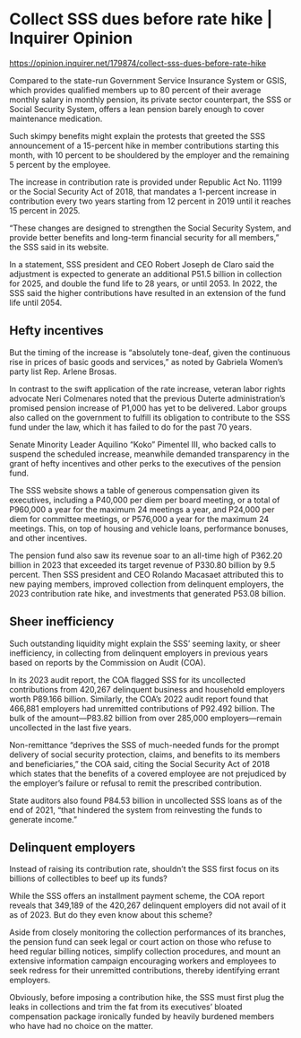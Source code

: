 # Collect SSS dues before rate hike | Inquirer Opinion

https://opinion.inquirer.net/179874/collect-sss-dues-before-rate-hike



Compared to the state-run Government Service Insurance System or GSIS, which provides qualified members up to 80 percent of their average monthly salary in monthly pension, its private sector counterpart, the SSS or Social Security System, offers a lean pension barely enough to cover maintenance medication.

Such skimpy benefits might explain the protests that greeted the SSS announcement of a 15-percent hike in member contributions starting this month, with 10 percent to be shouldered by the employer and the remaining 5 percent by the employee.

The increase in contribution rate is provided under Republic Act No. 11199 or the Social Security Act of 2018, that mandates a 1-percent increase in contribution every two years starting from 12 percent in 2019 until it reaches 15 percent in 2025.

“These changes are designed to strengthen the Social Security System, and provide better benefits and long-term financial security for all members,” the SSS said in its website.

In a statement, SSS president and CEO Robert Joseph de Claro said the adjustment is expected to generate an additional P51.5 billion in collection for 2025, and double the fund life to 28 years, or until 2053. In 2022, the SSS said the higher contributions have resulted in an extension of the fund life until 2054.



##  Hefty incentives



But the timing of the increase is “absolutely tone-deaf, given the continuous rise in prices of basic goods and services,” as noted by Gabriela Women’s party list Rep. Arlene Brosas.

In contrast to the swift application of the rate increase, veteran labor rights advocate Neri Colmenares noted that the previous Duterte administration’s promised pension increase of P1,000 has yet to be delivered. Labor groups also called on the government to fulfill its obligation to contribute to the SSS fund under the law, which it has failed to do for the past 70 years.

Senate Minority Leader Aquilino “Koko” Pimentel III, who backed calls to suspend the scheduled increase, meanwhile demanded transparency in the grant of hefty incentives and other perks to the executives of the pension fund.

The SSS website shows a table of generous compensation given its executives, including a P40,000 per diem per board meeting, or a total of P960,000 a year for the maximum 24 meetings a year, and P24,000 per diem for committee meetings, or P576,000 a year for the maximum 24 meetings. This, on top of housing and vehicle loans, performance bonuses, and other incentives.

The pension fund also saw its revenue soar to an all-time high of P362.20 billion in 2023 that exceeded its target revenue of P330.80 billion by 9.5 percent. Then SSS president and CEO Rolando Macasaet attributed this to new paying members, improved collection from delinquent employers, the 2023 contribution rate hike, and investments that generated P53.08 billion.



##  Sheer inefficiency



Such outstanding liquidity might explain the SSS’ seeming laxity, or sheer inefficiency, in collecting from delinquent employers in previous years based on reports by the Commission on Audit (COA).

In its 2023 audit report, the COA flagged SSS for its uncollected contributions from 420,267 delinquent business and household employers worth P89.166 billion. Similarly, the COA’s 2022 audit report found that 466,881 employers had unremitted contributions of P92.492 billion. The bulk of the amount—P83.82 billion from over 285,000 employers—remain uncollected in the last five years.

Non-remittance “deprives the SSS of much-needed funds for the prompt delivery of social security protection, claims, and benefits to its members and beneficiaries,” the COA said, citing the Social Security Act of 2018 which states that the benefits of a covered employee are not prejudiced by the employer’s failure or refusal to remit the prescribed contribution.

State auditors also found P84.53 billion in uncollected SSS loans as of the end of 2021, “that hindered the system from reinvesting the funds to generate income.”



##  Delinquent employers



Instead of raising its contribution rate, shouldn’t the SSS first focus on its billions of collectibles to beef up its funds?

While the SSS offers an installment payment scheme, the COA report reveals that 349,189 of the 420,267 delinquent employers did not avail of it as of 2023. But do they even know about this scheme?

Aside from closely monitoring the collection performances of its branches, the pension fund can seek legal or court action on those who refuse to heed regular billing notices, simplify collection procedures, and mount an extensive information campaign encouraging workers and employees to seek redress for their unremitted contributions, thereby identifying errant employers.

Obviously, before imposing a contribution hike, the SSS must first plug the leaks in collections and trim the fat from its executives’ bloated compensation package ironically funded by heavily burdened members who have had no choice on the matter.